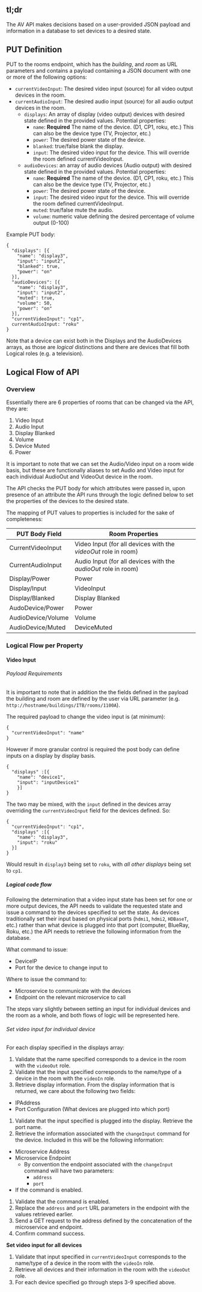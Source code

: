 ## tl;dr
The AV API makes decisions based on a user-provided JSON payload and information in a database to set devices to a desired state.

## PUT Definition

PUT to the rooms endpoint, which has the *building*, and *room* as URL parameters and contains a payload containing a JSON document with one or more of the following options:  

- `currentVideoInput`: The desired video input (source) for all video output devices
  in the room.
- `currentAudioInput`: The desired  audio input (source) for all audio output devices
  in the room.
  * `displays`: An array of display (video output) devices with desired state defined in the provided values. Potential properties:
    * `name`: **Required** The name of the device. (D1, CP1, roku, etc.) This can
    also be the device type (TV, Projector, etc.)
    * `power`: The desired power state of the device.
    * `blanked`: true/false blank the display.
    * `input`: The desired video input for the device. This will override the room
    defined currentVideoInput.
  * `audioDevices`: an array of audio devices (Audio output) with desired state defined in the provided values. Potential properties:
    * `name`: **Required** The name of the device. (D1, CP1, roku, etc.) This can
    also be the device type (TV, Projector, etc.)
    * `power`: The desired power state of the device.
    * `input`: The desired video input for the device. This will override the room
    defined currentVideoInput.
    * `muted`: true/false mute the audio.
    * `volume`: numeric value defining the desired percentage of volume output (0-100)

Example PUT body:  
```
{
  "displays": [{
    "name": "display3",
    "input": "input2",
    "blanked": true,
    "power": "on"
  }],
  "audioDevices": [{
    "name": "display3",
    "input": "input2",
    "muted": true,
    "volume": 50,
    "power": "on"
  }],
  "currentVideoInput": "cp1",
  currentAudioInput: "roku"
}
```

Note that a device can exist both in the Displays and the AudioDevices arrays, as those are *logical* distinctions and there are devices that fill both Logical roles (e.g. a television).

## Logical Flow of API

### Overview
Essentially there are 6 properties of rooms that can be changed via the API, they are:

1. Video Input
1. Audio Input
1. Display Blanked
1. Volume
1. Device Muted
1. Power

It is important to note that we can set the Audio/Video input on a room wide basis, but these are functionally aliases to set Audio and Video input for each individual AudioOut and VideoOut device in the room.

The API checks the PUT body for which attributes were passed in, upon presence of an attribute the API runs through the logic defined below to set the properties of the devices to the desired state.

The mapping of PUT values to properties is included for the sake of completeness:

|PUT Body Field|Room Properties|
|---|---|
|CurrentVideoInput  |  Video Input (for all devices with the *videoOut* role in room)|
|CurrentAudioInput  |  Audio Input (for all devices with the *audioOut* role in room)|
|Display/Power      |  Power|
|Display/Input      |  VideoInput|
|Display/Blanked    |  Display Blanked|
|AudoDevice/Power   |  Power|
|AudioDevice/Volume |  Volume|
|AudioDevice/Muted  |  DeviceMuted |


### Logical Flow per Property

#### Video Input

###### Payload Requirements
It is important to note that in addition the the fields defined in the payload the building and room are defined by the user via URL parameter (e.g. `http://hostname/buildings/ITB/rooms/1100A`).

The required payload to change the video input is (at minimum):
```
{
  "currentVideoInput": "name"
}
```

However if more granular control is required the post body can define inputs on a display by display basis.
```
{
  "displays" :[{
    "name": "device1",
    "input": "inputDevice1"
    }]
}
```

The two may be mixed, with the `input` defined in the devices array overriding the `currentVideoInput` field for the devices defined. So:
```
{
  "currentVideoInput": "cp1",
  "displays" :[{
    "name": "display3",
    "input": "roku"
  }]
}
```

Would result in `display3` being set to `roku`, with *all other displays* being set to `cp1`.

##### Logical code flow
Following the determination that a video input state has been set for one or more output devices, the API needs to validate the requested state and issue a command to the devices specified to set the state. As devices traditionally set their input based on physical ports (`hdmi1`, `hdmi2`, `HDBaseT`, etc.) rather than what device is plugged into that port (computer, BlueRay, Roku, etc.) the API needs to retrieve the following information from the database.

What command to issue:
- DeviceIP
- Port for the device to change input to

Where to issue the command to:
* Microservice to communicate with the devices
* Endpoint on the relevant microservice to call

The steps vary slightly between setting an input for individual devices and the room as a whole, and both flows of logic will be represented here.

###### Set video input for individual device
For each display specified in the displays array:
1. Validate that the name specified corresponds to a device in the room with the `videoOut` role.
1. Validate that the input specified corresponds to the name/type of a device in the room with the `videoIn` role.
1. Retrieve display information. From the display information that is returned, we care about the following two fields:
  * IPAddress
  * Port Configuration (What devices are plugged into which port)
1. Validate that the input specified is plugged into the display. Retrieve the port name.  
1. Retrieve the information associated with the `changeInput` command for the device. Included in this will be the following information:
  * Microservice Address
  * Microservice Endpoint
    * By convention the endpoint associated with the `changeInput` command will have two parameters:
      * `address`
      * `port`
  * If the command is enabled.
1. Validate that the command is enabled.  
1. Replace the `address` and `port` URL parameters in the endpoint with the values retrieved earlier.
1. Send a GET request to the address defined by the concatenation of the microservice and endpoint.
1. Confirm command success.

**Set video input for all devices**
1. Validate that input specified in `currentVideoInput` corresponds to the name/type of a device in the room with the `videoIn` role.
1. Retrieve all devices and their information in the room with the `videoOut` role.
1. For each device specified go through steps 3-9 specified above.
